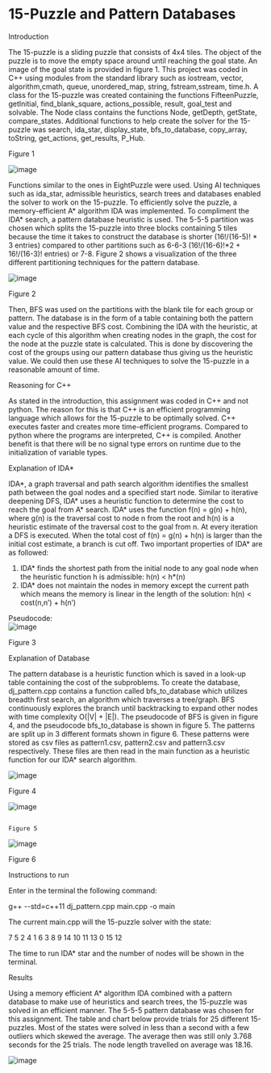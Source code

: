 
# 15-Puzzle and Pattern Databases




Introduction

The 15-puzzle is a sliding puzzle that consists of 4x4 tiles. The object of the puzzle is to move the empty space around until reaching the goal state. An image of the goal state is provided in figure 1.  This project was coded in C++ using modules from the  standard library such as iostream, vector, algorithm,cmath, queue, unordered_map, string, fstream,sstream, time.h. A class for the 15-puzzle was created containing the functions FifteenPuzzle, getInitial, find_blank_square, actions_possible, result, goal_test and solvable. The Node class contains the functions Node, getDepth, getState, compare_states. Additional functions to help create the solver for the 15-puzzle was search, ida_star, display_state, bfs_to_database, copy_array, toString, get_actions, get_results, P_Hub.






 
Figure 1


![image](https://user-images.githubusercontent.com/52853478/106701909-4e6cf880-659c-11eb-8131-28815274fa6a.png)






Functions similar to the ones in EightPuzzle were used. Using AI techniques such as ida_star, admissible heuristics, search trees and databases enabled the solver to work on the 15-puzzle. To efficiently solve the puzzle, a memory-efficient A* algorithm IDA was implemented. To compliment the IDA* search, a pattern database heuristic is used. The 5-5-5 partition was chosen which splits the 15-puzzle into three blocks containing 5 tiles because the time it takes to construct the database is shorter (16!/(16-5)! * 3 entries) compared to other partitions such as 6-6-3 (16!/(16-6)!*2 + 16!/(16-3)! entries) or 7-8. Figure 2 shows a visualization of the three different partitioning techniques for the pattern database.



![image](https://user-images.githubusercontent.com/52853478/106702052-925ffd80-659c-11eb-9ac6-e0b287824ed9.png)

 
Figure 2



Then, BFS was used on the partitions with the blank tile for each group or pattern. The database is in the form of a table containing both the pattern value and the respective BFS cost. Combining the IDA with the heuristic, at each cycle of this algorithm when creating nodes in the graph, the cost for the node at the puzzle state is calculated. This is done by discovering the cost of the groups using our pattern database thus giving us the heuristic value. We could then use these AI techniques to solve the 15-puzzle in a reasonable amount of time.









Reasoning for C++

As stated in the introduction, this assignment was coded in C++ and not python. The reason for this is that C++ is an efficient programming language which allows for the 15-puzzle to be optimally solved. C++ executes faster and creates more time-efficient programs. Compared to python where the programs are interpreted, C++ is compiled. Another benefit is that there will be no signal type errors on runtime due to the initialization of variable types.


Explanation of IDA* 

IDA*, a graph traversal and path search algorithm identifies the smallest path between the goal nodes and a specified start node. Similar to iterative deepening DFS, IDA* uses a heuristic function to determine the cost to reach the goal from A* search. IDA* uses the function f(n) = g(n) + h(n), where g(n) is the traversal cost to node n from the root and h(n) is a heuristic estimate of the traversal cost to the goal from n. At every iteration a DFS is executed. When the total cost of f(n) = g(n) + h(n) is larger than the initial cost estimate, a branch is cut off. Two important properties of IDA* are as followed:

1.	IDA* finds the shortest path from the initial node to any goal node when the heuristic function h is admissible: h(n) < h*(n)
2.	IDA* does not maintain the nodes in memory except the current path which means the memory is linear in the length of the solution: h(n) < cost(n,n’) + h(n’)






Pseudocode:  
![image](https://user-images.githubusercontent.com/52853478/106702107-a99eeb00-659c-11eb-9ac6-ead1251a9dcd.png)

Figure 3





Explanation of Database

The pattern database is a heuristic function which is saved in a look-up table containing the cost of the subproblems. To create the database, dj_pattern.cpp contains a function called bfs_to_database which utilizes breadth first search, an algorithm which traverses a tree/graph. BFS continuously explores the branch until backtracking to expand other nodes with time complexity O(|V| + |E|). The pseudocode of BFS is given in figure 4, and the pseudocode bfs_to_database is shown in figure 5. The patterns are split up in 3 different formats shown in figure 6. These patterns were stored as csv files as pattern1.csv, pattern2.csv and pattern3.csv respectively. These files are then read in the main function as a heuristic function for our IDA* search algorithm.



![image](https://user-images.githubusercontent.com/52853478/106702157-bb808e00-659c-11eb-9574-b8cbbb85a56a.png)
 

Figure 4


![image](https://user-images.githubusercontent.com/52853478/106702181-c804e680-659c-11eb-8e54-3767cd3129a6.png)






                        
                                                                         Figure 5
			




![image](https://user-images.githubusercontent.com/52853478/106702220-d3f0a880-659c-11eb-9786-1b83dd84a4db.png)


		
 
Figure 6






Instructions to run

Enter in the terminal the following command:

g++ --std=c++11 dj_pattern.cpp main.cpp -o main


The current main.cpp will the 15-puzzle solver with the state:

 7   5   2   4
 1   6   3   8
 9  14 10 11
13  0  15  12

The time to run IDA* star and the number of nodes will be shown in the terminal.

Results

Using a memory efficient A* algorithm IDA combined with a pattern database to make use of heuristics and search trees, the 15-puzzle was solved in an efficient manner. The 5-5-5 pattern database was chosen for this assignment. The table and chart below provide trials for 25 different 15-puzzles. Most of the states were solved in less than a second with a few outliers which skewed the average. The average then was still only 3.768 seconds for the 25 trials. The node length travelled on average was 18.16.

 
![image](https://user-images.githubusercontent.com/52853478/106702270-e965d280-659c-11eb-85e1-94684569fc35.png)


